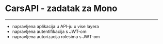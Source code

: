 # CarsAPI - zadatak za Mono
---
- napravljena aplikacija u API-ju u vise layera
- napravljena autentifikacija s JWT-om
- napravljena autorizacija rolesima s JWT-om
